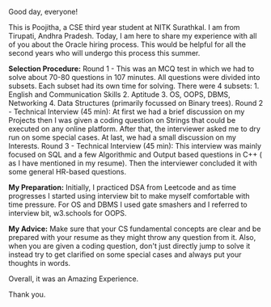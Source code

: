 Good day, everyone!

This is Poojitha, a CSE third year student at NITK Surathkal. I am from Tirupati, Andhra Pradesh. Today, I am here to share my experience with all of you about the Oracle hiring process. This would be helpful for all the second years who will undergo this process this summer.

**Selection Procedure:** Round 1 - This was an MCQ test in which we had to solve about 70-80 questions in 107 minutes. All questions were divided into subsets. Each subset had its own time for solving. There were 4 subsets: 1. English and Communication Skills 2. Aptitude 3. OS, OOPS, DBMS, Networking 4. Data Structures (primarily focussed on Binary trees). Round 2 - Technical Interview (45 min): At first we had a brief discussion on my Projects then I was given a coding question on Strings that could be executed on any online platform. After that, the interviewer asked me to dry run on some special cases. At last, we had a small discussion on my Interests. Round 3 - Technical Interview (45 min): This interview was mainly focused on SQL and a few Algorithmic and Output based questions in C++ ( as I have mentioned in my resume). Then the interviewer concluded it with some general HR-based questions.

**My Preparation:** Initially, I practiced DSA from Leetcode and as time progresses I started using interview bit to make myself comfortable with time pressure. For OS and DBMS I used gate smashers and I referred to interview bit, w3.schools for OOPS.

**My Advice:** Make sure that your CS fundamental concepts are clear and be prepared with your resume as they might throw any question from it. Also, when you are given a coding question, don't just directly jump to solve it instead try to get clarified on some special cases and always put your thoughts in words.

Overall, it was an Amazing Experience. 

Thank you.
